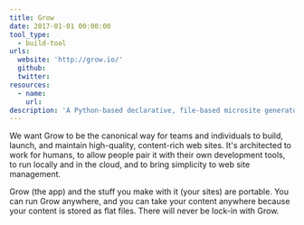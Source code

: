 ```yaml
---
title: Grow
date: 2017-01-01 00:00:00
tool_type:
  - build-tool
urls:
  website: 'http://grow.io/'
  github:
  twitter:
resources:
  - name:
    url:
description: 'A Python-based declarative, file-based microsite generator'
---
```



We want Grow to be the canonical way for teams and individuals to build, launch, and maintain high-quality, content-rich web sites. It's architected to work for humans, to allow people pair it with their own development tools, to run locally and in the cloud, and to bring simplicity to web site management.

Grow (the app) and the stuff you make with it (your sites) are portable. You can run Grow anywhere, and you can take your content anywhere because your content is stored as flat files. There will never be lock-in with Grow.